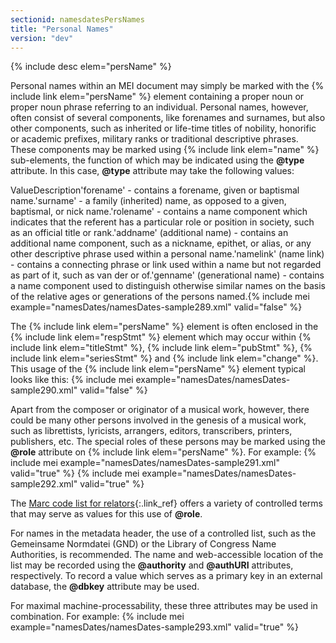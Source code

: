 ```yaml
---
sectionid: namesdatesPersNames
title: "Personal Names"
version: "dev"
---
```


  
{% include desc elem="persName" %} 
 

Personal names within an MEI document may simply be marked with the {% include link elem="persName" %} element containing a proper noun or proper noun phrase referring to an individual. Personal names, however, often consist of several components, like forenames and surnames, but also other components, such as inherited or life-time titles of nobility, honorific or academic prefixes, military ranks or traditional descriptive phrases. These components may be marked using {% include link elem="name" %} sub-elements, the function of which may be indicated using the **@type** attribute. In this case, **@type** attribute may take the following values:

ValueDescription'forename' - contains a forename, given or baptismal name.'surname' - a family (inherited) name, as opposed to a given, baptismal, or nick name.'rolename' - contains a name component which indicates that the referent has a particular role
          or position in society, such as an official title or rank.'addname' (additional name) - contains an additional name component, such as a nickname, epithet, or alias, or
          any other descriptive phrase used within a personal name.'namelink' (name link) - contains a connecting phrase or link used within a name but not regarded as part of
          it, such as van der or of.'genname' (generational name) - contains a name component used to distinguish otherwise similar names on the basis
          of the relative ages or generations of the persons named.{% include mei example="namesDates/namesDates-sample289.xml" valid="false" %}
    
The {% include link elem="persName" %} element is often enclosed in the {% include link elem="respStmt" %} element which may occur within {% include link elem="titleStmt" %}, {% include link elem="pubStmt" %}, {% include link elem="seriesStmt" %} and {% include link elem="change" %}. This usage of the {% include link elem="persName" %} element typical looks like this:
{% include mei example="namesDates/namesDates-sample290.xml" valid="false" %}
    
Apart from the composer or originator of a musical work, however, there could be many other persons involved in the genesis of a musical work, such as librettists, lyricists, arrangers, editors, transcribers, printers, publishers, etc. The special roles of these persons may be marked using the **@role** attribute on {% include link elem="persName" %}. For example:
{% include mei example="namesDates/namesDates-sample291.xml" valid="true" %}
    {% include mei example="namesDates/namesDates-sample292.xml" valid="true" %}
    
The [Marc code list for relators](http://www.loc.gov/marc/relators/relaterm.html){:.link_ref} offers a variety of controlled terms that may serve as values for this use of **@role**.

For names in the metadata header, the use of a controlled list, such as the Gemeinsame Normdatei (GND) or the Library of Congress Name Authorities, is recommended.  The name and web-accessible location of the list may be recorded using the **@authority** and **@authURI** attributes, respectively. To record a value which serves as a primary key in an external database, the **@dbkey** attribute may be used.

For maximal machine-processability, these three attributes may be used in combination. For example:
{% include mei example="namesDates/namesDates-sample293.xml" valid="true" %}
    